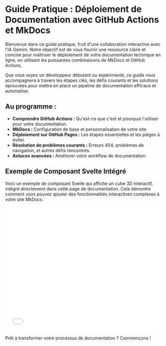 # Guide Pratique : Déploiement de Documentation avec GitHub Actions et MkDocs

Bienvenue dans ce guide pratique, fruit d'une collaboration interactive avec l'IA Gemini. Notre objectif est de vous fournir une ressource claire et concise pour maîtriser le déploiement de votre documentation technique en ligne, en utilisant les puissantes combinaisons de MkDocs et GitHub Actions.

Que vous soyez un développeur débutant ou expérimenté, ce guide vous accompagnera à travers les étapes clés, les défis courants et les solutions éprouvées pour mettre en place un pipeline de documentation efficace et automatisé.

## Au programme :

*   **Comprendre GitHub Actions :** Qu'est-ce que c'est et pourquoi l'utiliser pour votre documentation.
*   **MkDocs :** Configuration de base et personnalisation de votre site.
*   **Déploiement sur GitHub Pages :** Les étapes essentielles et les pièges à éviter.
*   **Résolution de problèmes courants :** Erreurs 404, problèmes de navigation, et autres défis rencontrés.
*   **Astuces avancées :** Améliorer votre workflow de documentation.

## Exemple de Composant Svelte Intégré

Voici un exemple de composant Svelte qui affiche un cube 3D interactif, intégré directement dans cette page de documentation. Cela démontre comment vous pouvez ajouter des fonctionnalités interactives complexes à votre site MkDocs.

<iframe src="/GitHub_Actions_MkDocs_Guide/svelte-3d-viewer/" width="100%" height="400px" style="border:none;"></iframe>

Prêt à transformer votre processus de documentation ? Commençons !